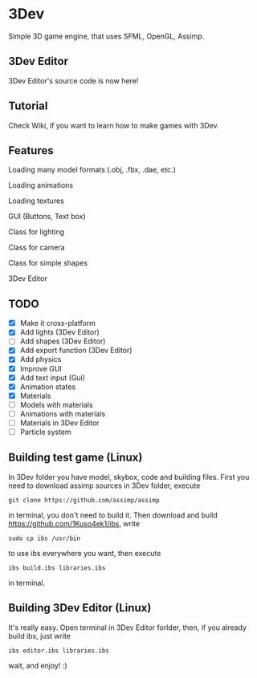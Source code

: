 # 3Dev
Simple 3D game engine, that uses SFML, OpenGL, Assimp. 
## 3Dev Editor
3Dev Editor's source code is now here!
## Tutorial
Check Wiki, if you want to learn how to make games with 3Dev.
## Features
Loading many model formats (.obj, .fbx, .dae, etc.)

Loading animations

Loading textures

GUI (Buttons, Text box)

Class for lighting

Class for camera

Class for simple shapes

3Dev Editor
## TODO
- [x] Make it cross-platform
- [x] Add lights (3Dev Editor)
- [ ] Add shapes (3Dev Editor)
- [x] Add export function (3Dev Editor)
- [x] Add physics
- [x] Improve GUI
- [x] Add text input (Gui) 
- [x] Animation states
- [x] Materials
- [ ] Models with materials
- [ ] Animations with materials
- [ ] Materials in 3Dev Editor
- [ ] Particle system
## Building test game (Linux)
In 3Dev folder you have model, skybox, code and building files. First you need to download assimp sources in 3Dev folder, execute
```
git clone https://github.com/assimp/assimp
```
in terminal, you don't need to build it. Then download and build https://github.com/1Kuso4ek1/ibs, write
```
sudo cp ibs /usr/bin
```
to use ibs everywhere you want, then execute
```
ibs build.ibs libraries.ibs
```
in terminal.
## Building 3Dev Editor (Linux)
It's really easy. Open terminal in 3Dev Editor forlder, then, if you already build ibs, just write
```
ibs editor.ibs libraries.ibs
```
wait, and enjoy! :)

